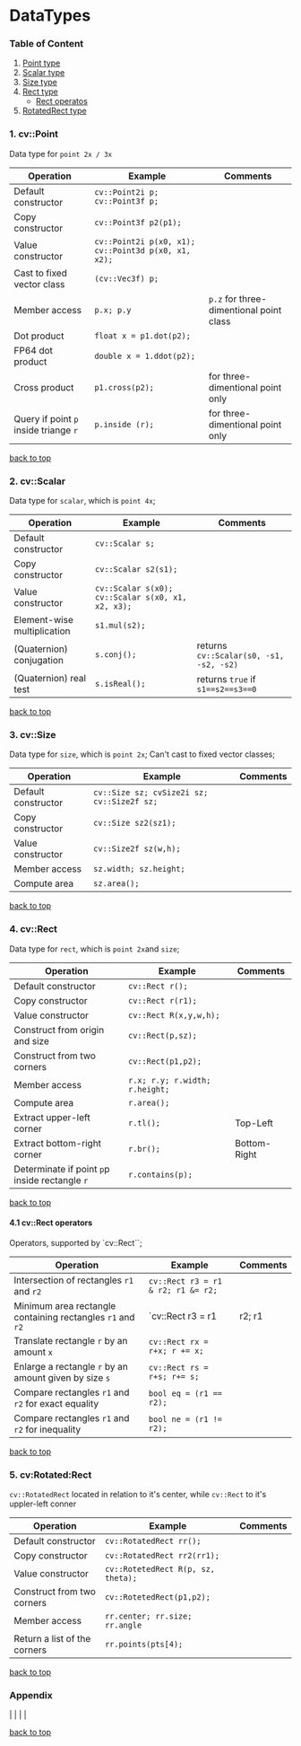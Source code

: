DataTypes
========================
### Table of Content <a name = "toc"></a>

1. [Point type](#pointtype)
2. [Scalar type](#scalartype)
3. [Size type](#sizetype)
4. [Rect type](#recttype)
 	- [Rect operatos](#rectoperators)	
5. [RotatedRect type](#rotatedrecttype)


### 1. cv::Point <a name = "pointtype"></a>

Data type for `point 2x / 3x`

| Operation | Example | Comments |
|---|---|---|
| Default constructor | `cv::Point2i p; cv::Point3f p;` |  |
| Copy constructor | `cv::Point3f p2(p1);` |  |
| Value constructor | `cv::Point2i p(x0, x1); cv::Point3d p(x0, x1, x2);` |  |
| Cast to fixed vector class | `(cv::Vec3f) p;` |  |
| Member access | `p.x; p.y` | `p.z` for three-dimentional point class |
| Dot product | `float x = p1.dot(p2);` |  |
| FP64 dot product | `double x = 1.ddot(p2);` |  |
| Cross product | `p1.cross(p2);` | for three-dimentional point only |
| Query if point `p` inside triange `r` | `p.inside (r);` | for three-dimentional point only  |

[back to top](#toc)

### 2. cv::Scalar <a name="scalartype"></a>

Data type for `scalar`, which is `point 4x`;

| Operation | Example | Comments |
|---|---|---|
| Default constructor | `cv::Scalar s;` |  |
| Copy constructor | `cv::Scalar s2(s1);` |  |
| Value constructor | `cv::Scalar s(x0); cv::Scalar s(x0, x1, x2, x3);` |  |
| Element-wise multiplication | `s1.mul(s2);` |  |
| (Quaternion) conjugation | `s.conj();`| returns `cv::Scalar(s0, -s1, -s2, -s2)` |
| (Quaternion) real test| `s.isReal();` | returns `true` if `s1==s2==s3==0` |

[back to top](#toc)

### 3. cv::Size <a name="sizetype"></a>

Data type for `size`, which is `point 2x`;  Can't cast to fixed vector classes;

| Operation | Example | Comments |
|---|---|---|
| Default constructor | `cv::Size sz; cvSize2i sz; cv::Size2f sz;` |  |
| Copy constructor | `cv::Size sz2(sz1);` |  |
| Value constructor | `cv::Size2f sz(w,h);` |  |
| Member access | `sz.width; sz.height;` |  |
| Compute area | `sz.area();` |  |

[back to top](#toc)

### 4. cv::Rect  <a name="recttype"></a>

Data type for `rect`, which is `point 2x`and `size`;

| Operation | Example | Comments |
|---|---|---|
| Default constructor | `cv::Rect r();` |  |
| Copy constructor | `cv::Rect r(r1);` |  |
| Value constructor | `cv::Rect R(x,y,w,h);` |  |
| Construct from origin and size | `cv::Rect(p,sz);` |  |
| Construct from two corners | `cv::Rect(p1,p2);` |  |
| Member access | `r.x; r.y; r.width; r.height;` |  |
| Compute area | `r.area();` |  |
| Extract upper-left corner | `r.tl();` | Top-Left |
| Extract bottom-right corner | `r.br();` | Bottom-Right |
| Determinate if point `p`p inside rectangle `r` | `r.contains(p);` |  |

[back to top](#toc)

####  4.1 cv::Rect operators  <a name="rectoperators"></a>

Operators, supported by `cv::Rect``;

| Operation | Example | Comments |
|---|---|---|
| Intersection of rectangles `r1` and `r2` | `cv::Rect r3 = r1 & r2; r1 &= r2;` |  |
| Minimum area rectangle containing rectangles `r1` and `r2` | `cv::Rect r3 = r1|r2; r1 |= r2;` |  |
| Translate rectangle `r` by an amount `x` | `cv::Rect rx = r+x; r += x;` |  |
| Enlarge a rectangle `r` by an amount given by size `s` | `cv::Rect rs = r+s; r+= s;` |  |
| Compare rectangles `r1` and `r2` for exact equality | `bool eq = (r1 == r2);` |  |
| Compare rectangles `r1` and `r2` for inequality  | `bool ne = (r1 != r2);` |  |

[back to top](#toc)

### 5. cv:Rotated:Rect  <a name="rotatedrecttype"></a>

`cv::RotatedRect` located in relation to it's center, while `cv::Rect` to it's uppler-left conner

| Operation | Example | Comments |
|---|---|---|
| Default constructor | `cv::RotatedRect rr();` |  |
| Copy constructor | `cv::RotatedRect rr2(rr1);` |  |
| Value constructor | `cv::RotetedRect R(p, sz, theta);` |  |
| Construct from two corners | `cv::RotetedRect(p1,p2);` |  |
| Member access | `rr.center; rr.size; rr.angle` |  |
| Return a list of the corners | `rr.points(pts[4);` |  |

[back to top](#toc)

### Appendix
|  |  |  |

[back to top](#toc)